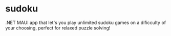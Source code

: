 # sudoku

.NET MAUI app that let's you play unlimited sudoku games on a dificculty of your choosing, perfect for relaxed puzzle solving!
